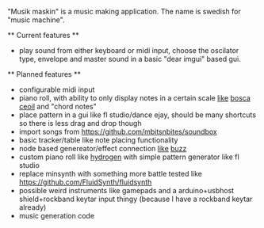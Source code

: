 "Musik maskin" is a music making application.
The name is swedish for "music machine".

** Current features **

 * play sound from either keyboard or midi input, choose the oscilator type, envelope and master sound in a basic "dear imgui" based gui.


** Planned features **

 * configurable midi input
 * piano roll, with ability to only display notes in a certain scale [like](https://www.youtube.com/watch?v=fZeZ75gM9p4) [bosca ceoil](https://github.com/TerryCavanagh/boscaceoil/) and "chord notes"
 * place pattern in a gui like fl studio/dance ejay, should be many shortcuts so there is less drag and drop though
 * import songs from https://github.com/mbitsnbites/soundbox
 * basic tracker/table like note placing functionality
 * node based genereator/effect connection [like](http://jeskola.net/buzz/) [buzz](https://www.youtube.com/watch?v=77zg3fJyaH0)
 * custom piano roll like [hydrogen](https://www.youtube.com/watch?v=EwR1KbX6MZg) with simple pattern generator like fl studio
 * replace minsynth with something more battle tested like https://github.com/FluidSynth/fluidsynth
 * possible weird instruments like gamepads and a arduino+usbhost shield+rockband keytar input thingy (because I have a rockband keytar already)
 * music generation code
